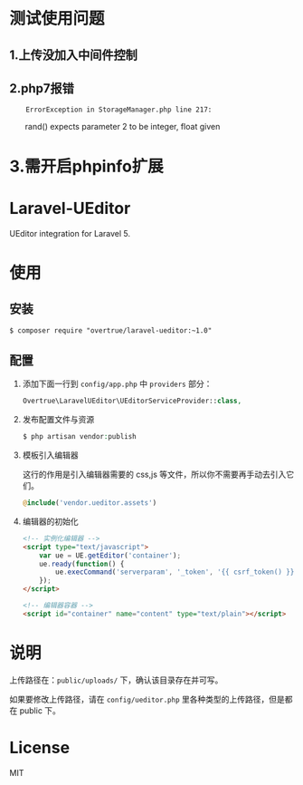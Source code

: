 # 测试使用问题
## 1.上传没加入中间件控制

## 2.php7报错
        ErrorException in StorageManager.php line 217:
        rand() expects parameter 2 to be integer, float given
# 3.需开启phpinfo扩展


# Laravel-UEditor

UEditor integration for Laravel 5.

# 使用

## 安装

```shell
$ composer require "overtrue/laravel-ueditor:~1.0"
```

## 配置

1. 添加下面一行到 `config/app.php` 中 `providers` 部分：

    ```php
    Overtrue\LaravelUEditor\UEditorServiceProvider::class,
    ```

2. 发布配置文件与资源

    ```php
    $ php artisan vendor:publish
    ```

3. 模板引入编辑器

    这行的作用是引入编辑器需要的 css,js 等文件，所以你不需要再手动去引入它们。

    ```php
    @include('vendor.ueditor.assets')
    ```

4. 编辑器的初始化

    ```html
    <!-- 实例化编辑器 -->
    <script type="text/javascript">
        var ue = UE.getEditor('container');
        ue.ready(function() {
            ue.execCommand('serverparam', '_token', '{{ csrf_token() }}'); // 设置 CSRF token.
        });
    </script>

    <!-- 编辑器容器 -->
    <script id="container" name="content" type="text/plain"></script>
    ```

# 说明

上传路径在：`public/uploads/` 下，确认该目录存在并可写。

如果要修改上传路径，请在 `config/ueditor.php` 里各种类型的上传路径，但是都在 public 下。

# License

MIT

